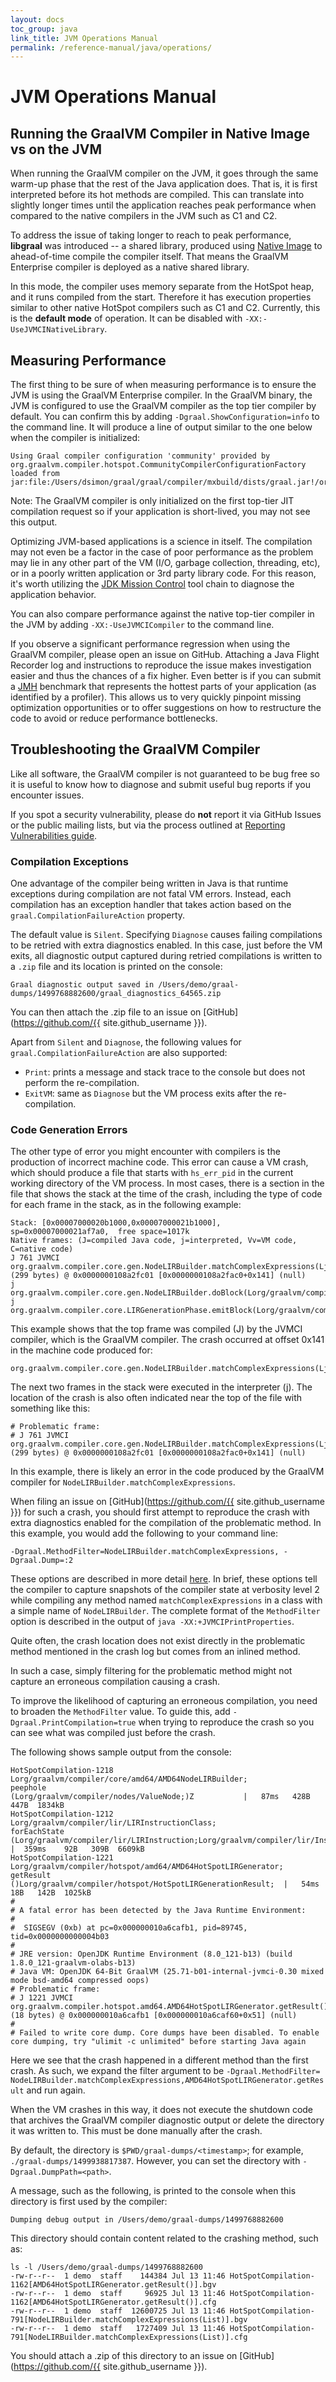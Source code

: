 ```yaml
---
layout: docs
toc_group: java
link_title: JVM Operations Manual
permalink: /reference-manual/java/operations/
---
```


# JVM Operations Manual

## Running the GraalVM Compiler in Native Image vs on the JVM

When running the GraalVM compiler on the JVM, it goes through the same warm-up phase that the
rest of the Java application does. That is, it is first interpreted before
its hot methods are compiled. This can translate into slightly longer times
until the application reaches peak performance when compared to the native compilers
in the JVM such as C1 and C2.

To address the issue of taking longer to reach to peak performance, **libgraal**
was introduced -- a shared library, produced using [Native Image](../native-image/README.md) to ahead-of-time compile the compiler itself. That means the GraalVM Enterprise
compiler is deployed as a native shared library.

In this mode, the
compiler uses memory separate from the HotSpot heap, and it runs compiled from
the start. Therefore it has execution properties similar to other native HotSpot
compilers such as C1 and C2. Currently, this is the **default mode** of
operation. It can be disabled with `-XX:-UseJVMCINativeLibrary`.

## Measuring Performance

The first thing to be sure of when measuring performance is to ensure the JVM is using the GraalVM Enterprise compiler.
In the GraalVM binary, the JVM is configured to use the GraalVM compiler
as the top tier compiler by default. You can confirm this by adding `-Dgraal.ShowConfiguration=info`
to the command line. It will produce a line of output similar to the one below
when the compiler is initialized:

```shell
Using Graal compiler configuration 'community' provided by org.graalvm.compiler.hotspot.CommunityCompilerConfigurationFactory loaded from jar:file:/Users/dsimon/graal/graal/compiler/mxbuild/dists/graal.jar!/org/graalvm/compiler/hotspot/CommunityCompilerConfigurationFactory.class
```

Note: The GraalVM compiler is only initialized on the first top-tier JIT compilation request
so if your application is short-lived, you may not see this output.

Optimizing JVM-based applications is a science in itself. The compilation may not
even be a factor in the case of poor performance as the problem may
lie in any other part of the VM (I/O, garbage collection, threading, etc), or in
a poorly written application or 3rd party library code. For this reason, it's
worth utilizing the [JDK Mission Control](https://www.oracle.com/java/technologies/jdk-mission-control.html) tool chain to
diagnose the application behavior.

You can also compare performance against the native top-tier compiler in the JVM by
adding `-XX:-UseJVMCICompiler` to the command line.

If you observe a significant performance regression when using the GraalVM compiler, please
open an issue on GitHub. Attaching a Java Flight Recorder log and instructions
to reproduce the issue makes investigation easier and thus the
chances of a fix higher. Even better is if you can submit a [JMH](http://openjdk.java.net/projects/code-tools/jmh/)
benchmark that represents the hottest parts of your application (as identified
by a profiler). This allows us to very quickly pinpoint missing optimization
opportunities or to offer suggestions on how to restructure the code to
avoid or reduce performance bottlenecks.

## Troubleshooting the GraalVM Compiler

Like all software, the GraalVM compiler is not guaranteed to be bug free so it is useful to
know how to diagnose and submit useful bug reports if you encounter issues.

If you spot a security vulnerability, please do **not** report it via GitHub Issues or the public mailing lists,
but via the process outlined at [Reporting Vulnerabilities guide](https://www.oracle.com/corporate/security-practices/assurance/vulnerability/reporting.html).

### Compilation Exceptions

One advantage of the compiler being written in Java is that runtime exceptions during
compilation are not fatal VM errors. Instead, each compilation has an exception
handler that takes action based on the `graal.CompilationFailureAction`
property.

The default value is `Silent`. Specifying `Diagnose` causes failing compilations to be retried
with extra diagnostics enabled. In this case, just before the VM exits, all diagnostic output
captured during retried compilations is written to a `.zip` file and its location
is printed on the console:
```shell
Graal diagnostic output saved in /Users/demo/graal-dumps/1499768882600/graal_diagnostics_64565.zip
```

You can then attach the .zip file to an issue on [GitHub](https://github.com/{{ site.github_username }}).

Apart from `Silent` and `Diagnose`, the following values for `graal.CompilationFailureAction`
are also supported:
* `Print`: prints a message and stack trace to the console but does not perform the re-compilation.
* `ExitVM`: same as `Diagnose` but the VM process exits after the re-compilation.

### Code Generation Errors

The other type of error you might encounter with compilers is the production of incorrect machine code.
This error can cause a VM crash, which should produce a file that starts with
`hs_err_pid` in the current working directory of the VM process. In most cases,
there is a section in the file that shows the stack at the time of the crash,
including the type of code for each frame in the stack, as in the following
example:

```shell
Stack: [0x00007000020b1000,0x00007000021b1000],  sp=0x00007000021af7a0,  free space=1017k
Native frames: (J=compiled Java code, j=interpreted, Vv=VM code, C=native code)
J 761 JVMCI org.graalvm.compiler.core.gen.NodeLIRBuilder.matchComplexExpressions(Ljava/util/List;)V (299 bytes) @ 0x0000000108a2fc01 [0x0000000108a2fac0+0x141] (null)
j  org.graalvm.compiler.core.gen.NodeLIRBuilder.doBlock(Lorg/graalvm/compiler/nodes/cfg/Block;Lorg/graalvm/compiler/nodes/StructuredGraph;Lorg/graalvm/compiler/core/common/cfg/BlockMap;)V+211
j  org.graalvm.compiler.core.LIRGenerationPhase.emitBlock(Lorg/graalvm/compiler/nodes/spi/NodeLIRBuilderTool;Lorg/graalvm/compiler/lir/gen/LIRGenerationResult;Lorg/graalvm/compiler/nodes/cfg/Block;Lorg/graalvm/compiler/nodes/StructuredGraph;Lorg/graalvm/compiler/core/common/cfg/BlockMap;)V+65
```

This example shows that the top frame was compiled (J) by the JVMCI compiler,
which is the GraalVM compiler. The crash occurred at offset 0x141 in the machine
code produced for:
```shell
org.graalvm.compiler.core.gen.NodeLIRBuilder.matchComplexExpressions(Ljava/util/List;)V
```

The next two frames in the stack were executed in the interpreter (j). The
location of the crash is also often indicated near the top of the file with
something like this:
```shell
# Problematic frame:
# J 761 JVMCI org.graalvm.compiler.core.gen.NodeLIRBuilder.matchComplexExpressions(Ljava/util/List;)V (299 bytes) @ 0x0000000108a2fc01 [0x0000000108a2fac0+0x141] (null)
```

In this example, there is likely an error in the code produced by the GraalVM compiler for `NodeLIRBuilder.matchComplexExpressions`.

When filing an issue on [GitHub](https://github.com/{{ site.github_username }})
for such a crash, you should first attempt to reproduce the crash with extra
diagnostics enabled for the compilation of the problematic method.
In this example, you would add the following to your command line:
```shell
-Dgraal.MethodFilter=NodeLIRBuilder.matchComplexExpressions, -Dgraal.Dump=:2
```

These options are described in more detail [here](https://github.com/oracle/graal/blob/master/compiler/docs/Debugging.md).
In brief, these options tell the compiler to capture snapshots of the compiler state at
verbosity level 2 while compiling any method named `matchComplexExpressions` in
a class with a simple name of `NodeLIRBuilder`. The complete format of the
`MethodFilter` option is described in the output of `java -XX:+JVMCIPrintProperties`.

Quite often, the crash location does not exist directly in the problematic method
mentioned in the crash log but comes from an inlined method.

In such a case, simply filtering for the problematic method might not capture an
erroneous compilation causing a crash.

To improve the likelihood of capturing an erroneous compilation, you need to
broaden the `MethodFilter` value. To guide this, add `-Dgraal.PrintCompilation=true`
when trying to reproduce the crash so you can see what was compiled just before
the crash.

The following shows sample output from the console:
```shell
HotSpotCompilation-1218        Lorg/graalvm/compiler/core/amd64/AMD64NodeLIRBuilder;                  peephole                                      (Lorg/graalvm/compiler/nodes/ValueNode;)Z           |   87ms   428B   447B  1834kB
HotSpotCompilation-1212        Lorg/graalvm/compiler/lir/LIRInstructionClass;                         forEachState                                  (Lorg/graalvm/compiler/lir/LIRInstruction;Lorg/graalvm/compiler/lir/InstructionValueProcedure;)V  |  359ms    92B   309B  6609kB
HotSpotCompilation-1221        Lorg/graalvm/compiler/hotspot/amd64/AMD64HotSpotLIRGenerator;          getResult                                     ()Lorg/graalvm/compiler/hotspot/HotSpotLIRGenerationResult;  |   54ms    18B   142B  1025kB
#
# A fatal error has been detected by the Java Runtime Environment:
#
#  SIGSEGV (0xb) at pc=0x000000010a6cafb1, pid=89745, tid=0x0000000000004b03
#
# JRE version: OpenJDK Runtime Environment (8.0_121-b13) (build 1.8.0_121-graalvm-olabs-b13)
# Java VM: OpenJDK 64-Bit GraalVM (25.71-b01-internal-jvmci-0.30 mixed mode bsd-amd64 compressed oops)
# Problematic frame:
# J 1221 JVMCI org.graalvm.compiler.hotspot.amd64.AMD64HotSpotLIRGenerator.getResult()Lorg/graalvm/compiler/hotspot/HotSpotLIRGenerationResult; (18 bytes) @ 0x000000010a6cafb1 [0x000000010a6caf60+0x51] (null)
#
# Failed to write core dump. Core dumps have been disabled. To enable core dumping, try "ulimit -c unlimited" before starting Java again
```
Here we see that the crash happened in a different method than the first crash.
As such, we expand the filter argument to be `-Dgraal.MethodFilter=
NodeLIRBuilder.matchComplexExpressions,AMD64HotSpotLIRGenerator.getResult`
and run again.

When the VM crashes in this way, it does not execute the shutdown code that
archives the GraalVM compiler diagnostic output or delete the directory it was written to.
This must be done manually after the crash.

By default, the directory is `$PWD/graal-dumps/<timestamp>`; for example, `./graal-dumps/1499938817387`.
However, you can set the directory with `-Dgraal.DumpPath=<path>`.

A message, such as the following, is printed to the console when this
directory is first used by the compiler:
```shell
Dumping debug output in /Users/demo/graal-dumps/1499768882600
```

This directory should contain content related to the crashing method, such as:
```shell
ls -l /Users/demo/graal-dumps/1499768882600
-rw-r--r--  1 demo  staff    144384 Jul 13 11:46 HotSpotCompilation-1162[AMD64HotSpotLIRGenerator.getResult()].bgv
-rw-r--r--  1 demo  staff     96925 Jul 13 11:46 HotSpotCompilation-1162[AMD64HotSpotLIRGenerator.getResult()].cfg
-rw-r--r--  1 demo  staff  12600725 Jul 13 11:46 HotSpotCompilation-791[NodeLIRBuilder.matchComplexExpressions(List)].bgv
-rw-r--r--  1 demo  staff   1727409 Jul 13 11:46 HotSpotCompilation-791[NodeLIRBuilder.matchComplexExpressions(List)].cfg
```
You should attach a .zip of this directory to an issue on [GitHub](https://github.com/{{ site.github_username }}).
